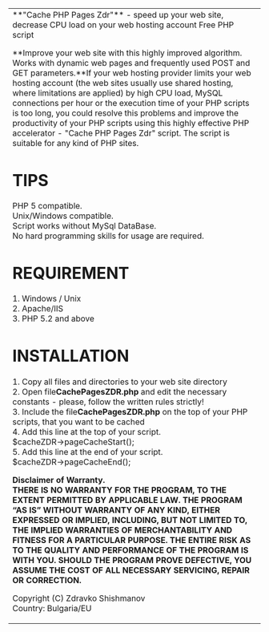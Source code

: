 <table width="750" border="0" cellpadding="0" cellspacing="0" align="center"><tbody><tr><td>
**"Cache PHP Pages Zdr"** - speed up your web site,  
 decrease CPU load on your web hosting account  
Free PHP script

**Improve your web site with this highly improved algorithm. Works with dynamic web pages and frequently used POST and GET parameters.**If your web hosting provider limits your web hosting account (the web sites usually use shared hosting, where limitations are applied) by high CPU load, MySQL connections per hour or the execution time of your PHP scripts is too long, you could resolve this problems and improve the productivity of your PHP scripts using this highly effective PHP accelerator - "Cache PHP Pages Zdr" script. The script is suitable for any kind of PHP sites.

**TIPS**  
=====================  
PHP 5 compatible.  
Unix/Windows compatible.  
Script works without MySql DataBase.  
No hard programming skills for usage are required.  

**REQUIREMENT**  
============  
1\. Windows / Unix  
2\. Apache/IIS  
3\. PHP 5.2 and above  

**INSTALLATION**  
============  
1\. Copy all files and directories to your web site directory  
2\. Open file**CachePagesZDR.php** and edit the necessary constants - please, follow the written rules strictly!  
3\. Include the file**CachePagesZDR.php** on the top of your PHP scripts, that you want to be cached  
 4\. Add this line at the top of your script.  
$cacheZDR->pageCacheStart();  
5\. Add this line at the end of your script.  
$cacheZDR->pageCacheEnd();  

**Disclaimer of Warranty.  
THERE IS NO WARRANTY FOR THE PROGRAM, TO THE EXTENT PERMITTED BY APPLICABLE LAW. THE PROGRAM “AS IS” WITHOUT WARRANTY OF ANY KIND, EITHER EXPRESSED OR IMPLIED, INCLUDING, BUT NOT LIMITED TO, THE IMPLIED WARRANTIES OF MERCHANTABILITY AND FITNESS FOR A PARTICULAR PURPOSE. THE ENTIRE RISK AS TO THE QUALITY AND PERFORMANCE OF THE PROGRAM IS WITH YOU. SHOULD THE PROGRAM PROVE DEFECTIVE, YOU ASSUME THE COST OF ALL NECESSARY SERVICING, REPAIR OR CORRECTION.**

Copyright (C) Zdravko Shishmanov  
Country: Bulgaria/EU  

</td></tr></tbody></table>
